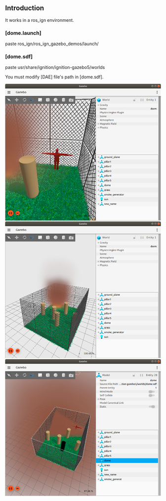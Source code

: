## Introduction
It works in a ros_ign environment.

### [dome.launch]
paste ros_ign/ros_ign_gazebo_demos/launch/
### [dome.sdf]
paste usr/share/ignition/ignition-gazebo5/worlds

You must modify [DAE] file's path in [dome.sdf].

![image](./img/human.png)
![image](./img/start.png)
![image](./img/spread.png)
